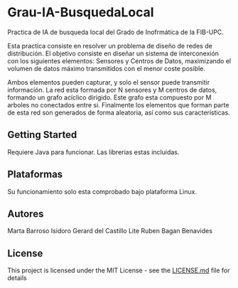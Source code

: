 # Grau-IA-BusquedaLocal

Practica de IA de busqueda local del Grado de Inofrmática de la FIB-UPC.

Esta practica consiste en resolver un problema de diseño de redes de distribución. El objetivo consiste en diseñar 
un sistema de interconexión con los siguientes elementos: Sensores y Centros de Datos, maximizando el volumen de
datos máximo transmitidos con el menor coste posible.

Ambos elementos pueden capturar, y solo el sensor puede transmitir información. La red esta formada por N sensores y
M centros de datos, formando un grafo acíclico dirigido. Este grafo esta compuesto por M arboles no conectados entre si.
Finalmente los elementos que forman parte de esta red son generados de forma aleatoria, así como sus características.

## Getting Started

Requiere Java para funcionar. Las librerias estas incluidas.

## Plataformas

Su funcionamiento solo esta comprobado bajo plataforma Linux.

## Autores

Marta Barroso Isidoro
Gerard del Castillo Lite
Ruben Bagan Benavides

## License

This project is licensed under the MIT License - see the [LICENSE.md](LICENSE.md) file for details

